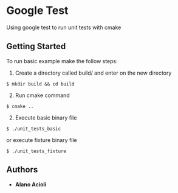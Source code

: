 # Google Test
Using google test to run unit tests with cmake

## Getting Started

To run basic example make the follow steps:

1. Create a directory called build/ and enter on the new directory

```
$ mkdir build && cd build
```

2. Run cmake command

```
$ cmake ..
```

2. Execute basic binary file

```
$ ./unit_tests_basic
```

or execute fixture binary file

```
$ ./unit_tests_fixture
```

## Authors

* **Alano Acioli** 